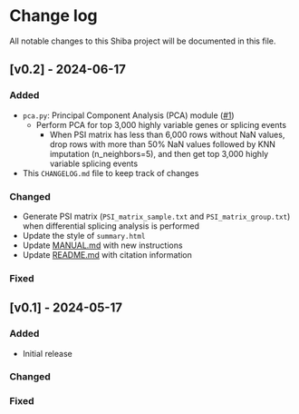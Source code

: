 # Change log

All notable changes to this Shiba project will be documented in this file.

## [v0.2] - 2024-06-17

### Added

- `pca.py`: Principal Component Analysis (PCA) module ([#1](https://github.com/NaotoKubota/Shiba/issues/1))
  - Perform PCA for top 3,000 highly variable genes or splicing events
    - When PSI matrix has less than 6,000 rows without NaN values, drop rows with more than 50% NaN values followed by KNN imputation (n_neighbors=5), and then get top 3,000 highly variable splicing events
- This `CHANGELOG.md` file to keep track of changes

### Changed

- Generate PSI matrix (`PSI_matrix_sample.txt` and `PSI_matrix_group.txt`) when differential splicing analysis is performed
- Update the style of `summary.html`
- Update [MANUAL.md](https://github.com/NaotoKubota/Shiba/blob/main/doc/MANUAL.md) with new instructions
- Update [README.md](https://github.com/NaotoKubota/Shiba/blob/main/README.md) with citation information

### Fixed

## [v0.1] - 2024-05-17

### Added

- Initial release

### Changed

### Fixed
